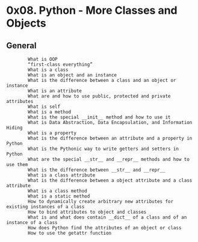  # 0x08. Python - More Classes and Objects
   ## General
            What is OOP
            “first-class everything”
            What is a class
            What is an object and an instance
            What is the difference between a class and an object or instance
            What is an attribute
            What are and how to use public, protected and private attributes
            What is self
            What is a method
            What is the special __init__ method and how to use it
            What is Data Abstraction, Data Encapsulation, and Information Hiding
            What is a property
            What is the difference between an attribute and a property in Python
            What is the Pythonic way to write getters and setters in Python
            What are the special __str__ and __repr__ methods and how to use them
            What is the difference between __str__ and __repr__
            What is a class attribute
            What is the difference between a object attribute and a class attribute
            What is a class method
            What is a static method
            How to dynamically create arbitrary new attributes for existing instances of a class
            How to bind attributes to object and classes
            What is and what does contain __dict__ of a class and of an instance of a class
            How does Python find the attributes of an object or class
            How to use the getattr function
